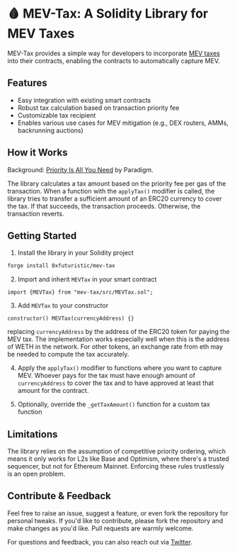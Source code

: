 # 🩸 MEV-Tax: A Solidity Library for MEV Taxes

MEV-Tax provides a simple way for developers to incorporate [MEV taxes](https://www.paradigm.xyz/2024/06/priority-is-all-you-need) into their contracts, enabling the contracts to automatically capture MEV.

## Features

- Easy integration with existing smart contracts
- Robust tax calculation based on transaction priority fee
- Customizable tax recipient
- Enables various use cases for MEV mitigation (e.g., DEX routers, AMMs, backrunning auctions)

## How it Works

Background: [Priority Is All You Need](https://www.paradigm.xyz/2024/06/priority-is-all-you-need) by Paradigm.

The library calculates a tax amount based on the priority fee per gas of the transaction. When a function with the `applyTax()` modifier is called, the library tries to transfer a sufficient amount of an ERC20 currency to cover the tax. If that succeeds, the transaction proceeds. Otherwise, the transaction reverts.

## Getting Started

1. Install the library in your Solidity project
```bash
forge install 0xfuturistic/mev-tax
```
2. Import and inherit `MEVTax` in your smart contract
```solidity
import {MEVTax} from "mev-tax/src/MEVTax.sol";
```
3. Add `MEVTax` to your constructor
```solidity
constructor() MEVTax(currencyAddress) {}
```
replacing `currencyAddress` by the address of the ERC20 token for paying the MEV tax.
The implementation works especially well when this is the address of WETH in the network. 
For other tokens, an exchange rate from eth may be needed to compute the tax accurately.

4. Apply the `applyTax()` modifier to functions where you want to capture MEV.
Whoever pays for the tax must have enough amount of `currencyAddress` to cover the tax and to have approved at least that amount for the contract. 

5. Optionally, override the `_getTaxAmount()` function for a custom tax function

## Limitations

The library relies on the assumption of competitive priority ordering, which means it only works for L2s like Base and Optimism, where there's a trusted sequencer, but not for Ethereum Mainnet. Enforcing these rules trustlessly is an open problem.

## Contribute & Feedback

Feel free to raise an issue, suggest a feature, or even fork the repository for personal tweaks. If you'd like to contribute, please fork the repository and make changes as you'd like. Pull requests are warmly welcome.

For questions and feedback, you can also reach out via [Twitter](https://twitter.com/0xfuturistic).
